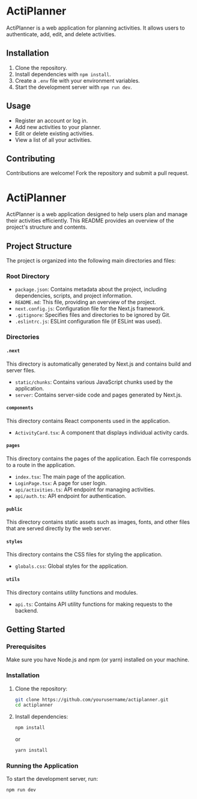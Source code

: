 # ActiPlanner

ActiPlanner is a web application for planning activities. It allows users to authenticate, add, edit, and delete activities.

## Installation

1. Clone the repository.
2. Install dependencies with `npm install`.
3. Create a `.env` file with your environment variables.
4. Start the development server with `npm run dev`.

## Usage

- Register an account or log in.
- Add new activities to your planner.
- Edit or delete existing activities.
- View a list of all your activities.

## Contributing

Contributions are welcome! Fork the repository and submit a pull request.

# ActiPlanner

ActiPlanner is a web application designed to help users plan and manage their activities efficiently. This README provides an overview of the project's structure and contents.

## Project Structure

The project is organized into the following main directories and files:

### Root Directory

- `package.json`: Contains metadata about the project, including dependencies, scripts, and project information.
- `README.md`: This file, providing an overview of the project.
- `next.config.js`: Configuration file for the Next.js framework.
- `.gitignore`: Specifies files and directories to be ignored by Git.
- `.eslintrc.js`: ESLint configuration file (if ESLint was used).

### Directories

#### `.next`

This directory is automatically generated by Next.js and contains build and server files.

- `static/chunks`: Contains various JavaScript chunks used by the application.
- `server`: Contains server-side code and pages generated by Next.js.

#### `components`

This directory contains React components used in the application.

- `ActivityCard.tsx`: A component that displays individual activity cards.

#### `pages`

This directory contains the pages of the application. Each file corresponds to a route in the application.

- `index.tsx`: The main page of the application.
- `LoginPage.tsx`: A page for user login.
- `api/activities.ts`: API endpoint for managing activities.
- `api/auth.ts`: API endpoint for authentication.

#### `public`

This directory contains static assets such as images, fonts, and other files that are served directly by the web server.

#### `styles`

This directory contains the CSS files for styling the application.

- `globals.css`: Global styles for the application.

#### `utils`

This directory contains utility functions and modules.

- `api.ts`: Contains API utility functions for making requests to the backend.

## Getting Started

### Prerequisites

Make sure you have Node.js and npm (or yarn) installed on your machine.

### Installation

1. Clone the repository:

   ```bash
   git clone https://github.com/yourusername/actiplanner.git
   cd actiplanner
   ```

2. Install dependencies:
   ```bash
   npm install
   ```
   or
   ```bash
   yarn install
   ```

### Running the Application

To start the development server, run:

```bash
npm run dev
```
